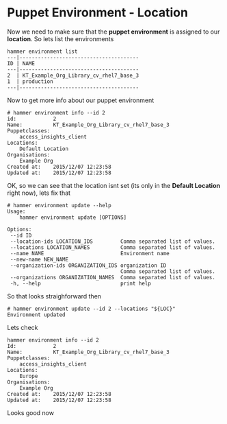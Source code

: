 # Puppet Environment - Location

Now we need to make sure that the **puppet environment** is assigned to our **location**. So lets list the environments

```
hammer environment list
---|---------------------------------------
ID | NAME                                  
---|---------------------------------------
2  | KT_Example_Org_Library_cv_rhel7_base_3
1  | production                            
---|---------------------------------------

```

Now to get more info about our puppet environment

```
# hammer environment info --id 2
id:            2
Name:          KT_Example_Org_Library_cv_rhel7_base_3
Puppetclasses: 
    access_insights_client
Locations:     
    Default Location
Organisations: 
    Example Org
Created at:    2015/12/07 12:23:58
Updated at:    2015/12/07 12:23:58
```

OK, so we can see that the location isnt set (its only in the **Default Location** right now), lets fix that

```
# hammer environment update --help
Usage:
    hammer environment update [OPTIONS]

Options:
 --id ID                              
 --location-ids LOCATION_IDS         Comma separated list of values.
 --locations LOCATION_NAMES          Comma separated list of values.
 --name NAME                         Environment name
 --new-name NEW_NAME                  
 --organization-ids ORGANIZATION_IDS organization ID
                                     Comma separated list of values.
 --organizations ORGANIZATION_NAMES  Comma separated list of values.
 -h, --help                          print help

```

So that looks straighforward then 
```
# hammer environment update --id 2 --locations "${LOC}"
Environment updated   
```
Lets check

```
hammer environment info --id 2
Id:            2
Name:          KT_Example_Org_Library_cv_rhel7_base_3
Puppetclasses: 
    access_insights_client
Locations:     
    Europe
Organisations: 
    Example Org
Created at:    2015/12/07 12:23:58
Updated at:    2015/12/07 12:23:58

```
Looks good now
